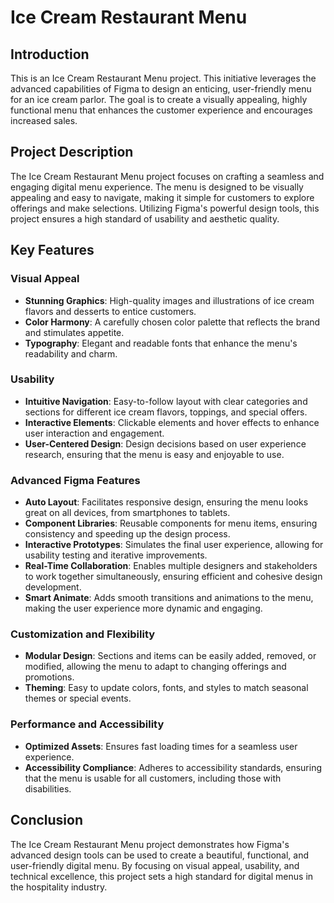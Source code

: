 # Ice Cream Restaurant Menu

## Introduction

This is an Ice Cream Restaurant Menu project. This initiative leverages the advanced capabilities of Figma to design an enticing, user-friendly menu for an ice cream parlor. The goal is to create a visually appealing, highly functional menu that enhances the customer experience and encourages increased sales.

## Project Description

The Ice Cream Restaurant Menu project focuses on crafting a seamless and engaging digital menu experience. The menu is designed to be visually appealing and easy to navigate, making it simple for customers to explore offerings and make selections. Utilizing Figma's powerful design tools, this project ensures a high standard of usability and aesthetic quality.

## Key Features

### Visual Appeal

- **Stunning Graphics**: High-quality images and illustrations of ice cream flavors and desserts to entice customers.
- **Color Harmony**: A carefully chosen color palette that reflects the brand and stimulates appetite.
- **Typography**: Elegant and readable fonts that enhance the menu's readability and charm.

### Usability

- **Intuitive Navigation**: Easy-to-follow layout with clear categories and sections for different ice cream flavors, toppings, and special offers.
- **Interactive Elements**: Clickable elements and hover effects to enhance user interaction and engagement.
- **User-Centered Design**: Design decisions based on user experience research, ensuring that the menu is easy and enjoyable to use.

### Advanced Figma Features

- **Auto Layout**: Facilitates responsive design, ensuring the menu looks great on all devices, from smartphones to tablets.
- **Component Libraries**: Reusable components for menu items, ensuring consistency and speeding up the design process.
- **Interactive Prototypes**: Simulates the final user experience, allowing for usability testing and iterative improvements.
- **Real-Time Collaboration**: Enables multiple designers and stakeholders to work together simultaneously, ensuring efficient and cohesive design development.
- **Smart Animate**: Adds smooth transitions and animations to the menu, making the user experience more dynamic and engaging.

### Customization and Flexibility

- **Modular Design**: Sections and items can be easily added, removed, or modified, allowing the menu to adapt to changing offerings and promotions.
- **Theming**: Easy to update colors, fonts, and styles to match seasonal themes or special events.

### Performance and Accessibility

- **Optimized Assets**: Ensures fast loading times for a seamless user experience.
- **Accessibility Compliance**: Adheres to accessibility standards, ensuring that the menu is usable for all customers, including those with disabilities.

## Conclusion

The Ice Cream Restaurant Menu project demonstrates how Figma's advanced design tools can be used to create a beautiful, functional, and user-friendly digital menu. By focusing on visual appeal, usability, and technical excellence, this project sets a high standard for digital menus in the hospitality industry.
